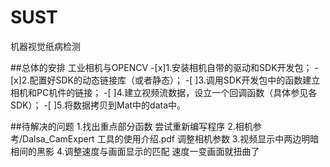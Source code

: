 # SUST
机器视觉纸病检测

##总体的安排
工业相机与OPENCV 
  -[x]1.安装相机自带的驱动和SDK开发包；
  -[x]2.配置好SDK的动态链接库（或者静态）；
  -[ ]3.调用SDK开发包中的函数建立相机和PC机件的链接；
  -[ ]4.建立视频流数据，设立一个回调函数（具体参见各SDK）；
  -[ ]5.将数据拷贝到Mat中的data中。

##待解决的问题
  1.找出重点部分函数 尝试重新编写程序
  2.相机参考/Dalsa_CamExpert 工具的使用介绍.pdf 调整相机参数
  3.视频显示中两边明暗相间的黑影
  4.调整速度与画面显示的匹配 速度一变画面就扭曲了
